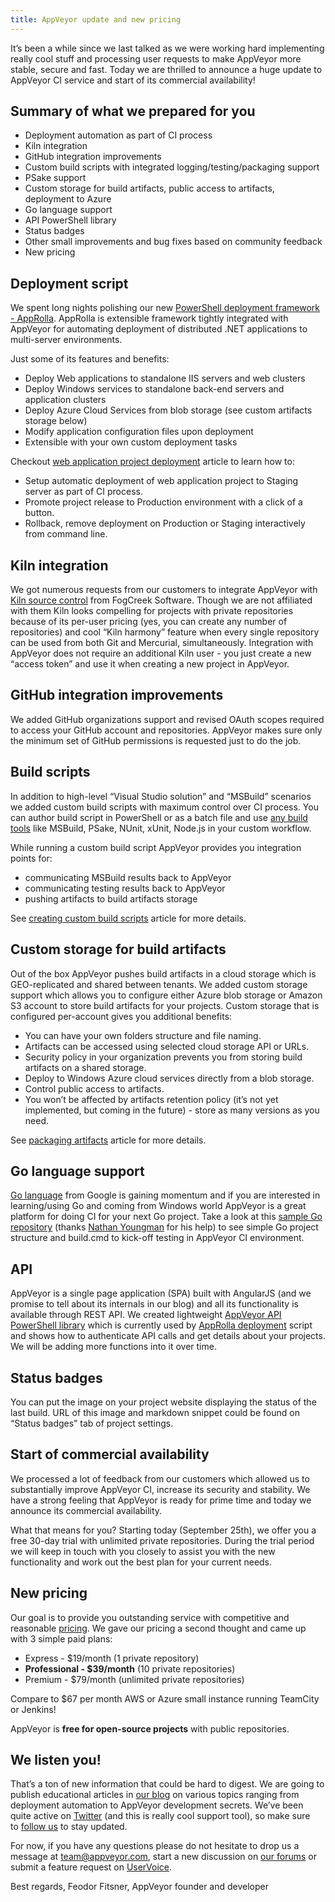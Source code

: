 ```yaml
---
title: AppVeyor update and new pricing
---
```


It’s been a while since we last talked as we were working hard implementing really cool stuff
and processing user requests to make AppVeyor more stable, secure and fast.
Today we are thrilled to announce a huge update to AppVeyor CI service and start of its commercial
availability!

## Summary of what we prepared for you

* Deployment automation as part of CI process
* Kiln integration
* GitHub integration improvements
* Custom build scripts with integrated logging/testing/packaging support
* PSake support
* Custom storage for build artifacts, public access to artifacts, deployment to Azure
* Go language support
* API PowerShell library
* Status badges
* Other small improvements and bug fixes based on community feedback
* New pricing

## Deployment script

We spent long nights polishing our new [PowerShell deployment framework - AppRolla](https://github.com/AppVeyor/AppRolla).
AppRolla is extensible framework tightly integrated with AppVeyor for automating deployment
of distributed .NET applications to multi-server environments.

Just some of its features and benefits:

* Deploy Web applications to standalone IIS servers and web clusters
* Deploy Windows services to standalone back-end servers and application clusters
* Deploy Azure Cloud Services from blob storage (see custom artifacts storage below)
* Modify application configuration files upon deployment
* Extensible with your own custom deployment tasks

Checkout [web application project deployment](https://appveyor.tenderapp.com/kb/using-appveyor/web-application-project-deployment-to-staging-and-production-environments) article to learn how to:

* Setup automatic deployment of web application project to Staging server as part of CI process.
* Promote project release to Production environment with a click of a button.
* Rollback, remove deployment on Production or Staging interactively from command line.

## Kiln integration

We got numerous requests from our customers to integrate AppVeyor with [Kiln source control](http://www.fogcreek.com/kiln/)
from FogCreek Software. Though we are not affiliated with them Kiln looks compelling for projects
with private repositories because of its per-user pricing (yes, you can create any number of repositories)
and cool “Kiln harmony” feature when every single repository can be used from both Git and Mercurial,
simultaneously. Integration with AppVeyor does not require an additional Kiln user - you just create
a new “access token” and use it when creating a new project in AppVeyor.

## GitHub integration improvements

We added GitHub organizations support and revised OAuth scopes required to access your GitHub account
and repositories. AppVeyor makes sure only the minimum set of GitHub permissions is requested just to do
the job.

## Build scripts

In addition to high-level “Visual Studio solution” and “MSBuild” scenarios we added custom build scripts
with maximum control over CI process. You can author build script in PowerShell or as a batch file and
use [any build tools](https://appveyor.tenderapp.com/kb/using-appveyor/software-installed-on-appveyor-build-servers) like MSBuild, PSake, NUnit, xUnit, Node.js in your custom workflow.

While running a custom build script AppVeyor provides you integration points for:

* communicating MSBuild results back to AppVeyor
* communicating testing results back to AppVeyor
* pushing artifacts to build artifacts storage

See [creating custom build scripts](https://appveyor.tenderapp.com/kb/using-appveyor/custom-build-scripts) article for more details.

## Custom storage for build artifacts

Out of the box AppVeyor pushes build artifacts in a cloud storage which is GEO-replicated and shared between tenants. We added custom storage support which allows you to configure either Azure blob storage or Amazon S3 account to store build artifacts for your projects. Custom storage that is configured per-account gives you additional benefits:

* You can have your own folders structure and file naming.
* Artifacts can be accessed using selected cloud storage API or URLs.
* Security policy in your organization prevents you from storing build artifacts on a shared storage.
* Deploy to Windows Azure cloud services directly from a blob storage.
* Control public access to artifacts.
* You won’t be affected by artifacts retention policy (it’s not yet implemented, but coming in the future) - store as many versions as you need.

See [packaging artifacts](https://appveyor.tenderapp.com/kb/getting-started/packaging-artifacts) article for more details.

## Go language support

[Go language](https://golang.org/) from Google is gaining momentum and if you are interested in
learning/using Go and coming from Windows world AppVeyor is a great platform for doing CI for your
next Go project. Take a look at this [sample Go repository](https://bitbucket.org/appveyor/test-go/src)
(thanks [Nathan Youngman](https://twitter.com/nathany) for his help) to see simple Go project structure
and build.cmd to kick-off testing in AppVeyor CI environment.

## API

AppVeyor is a single page application (SPA) built with AngularJS (and we promise to tell about its
internals in our blog) and all its functionality is available through REST API. We created lightweight
[AppVeyor API PowerShell library](https://github.com/AppVeyor/AppVeyor-PowerShell) which is currently
used by [AppRolla deployment](https://github.com/AppVeyor/AppRolla) script and shows how to
authenticate API calls and get details about your projects. We will be adding more functions into it
over time.

## Status badges

You can put the image on your project website displaying the status of the last build. URL of this image
and markdown snippet could be found on “Status badges” tab of project settings.

## Start of commercial availability

We processed a lot of feedback from our customers which allowed us to substantially improve AppVeyor CI,
increase its security and stability. We have a strong feeling that AppVeyor is ready for prime time and
today we announce its commercial availability.

What that means for you? Starting today (September 25th), we offer you a free 30-day trial with unlimited
private repositories. During the trial period we will keep in touch with you closely to assist you with
the new functionality and work out the best plan for your current needs.

## New pricing

Our goal is to provide you outstanding service with competitive and reasonable
[pricing](/pricing/). We gave our pricing a second thought and came up with 3 simple paid plans:

* Express - $19/month (1 private repository)
* **Professional - $39/month** (10 private repositories)
* Premium - $79/month (unlimited private repositories)

Compare to $67 per month AWS or Azure small instance running TeamCity or Jenkins!

AppVeyor is **free for open-source projects** with public repositories.

## We listen you!

That’s a ton of new information that could be hard to digest. We are going to publish educational
articles in [our blog](/blog/) on various topics ranging from deployment automation to
AppVeyor development secrets. We’ve been quite active on [Twitter](https://twitter.com/appveyor)
(and this is really cool support tool), so make sure to [follow us](https://twitter.com/intent/follow?original_referer=http%3A%2F%2Fwww.appveyor.com%2Fpricing&amp;region=follow_link&amp;screen_name=appveyor&amp;tw_p=followbutton&amp;variant=2.0) to stay updated.

For now, if you have any questions please do not hesitate to drop us a message at [team@appveyor.com](mailto:team@appveyor.com),
start a new discussion on [our forums](https://appveyor.tenderapp.com/discussions) or submit a feature request
on [UserVoice](https://appveyor.uservoice.com/).

Best regards,
Feodor Fitsner, AppVeyor founder and developer
